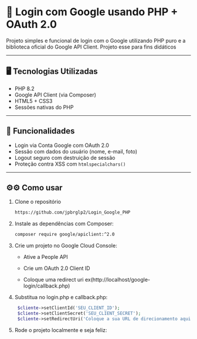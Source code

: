 # 🔐 Login com Google usando PHP + OAuth 2.0

Projeto simples e funcional de login com o Google utilizando PHP puro e a biblioteca oficial do Google API Client. Projeto esse para fins didáticos

---

## 🖥️ Tecnologias Utilizadas

- PHP 8.2
- Google API Client (via Composer)
- HTML5 + CSS3
- Sessões nativas do PHP

---

## 🚀 Funcionalidades

- Login via Conta Google com OAuth 2.0
- Sessão com dados do usuário (nome, e-mail, foto)
- Logout seguro com destruição de sessão
- Proteção contra XSS com `htmlspecialchars()`

---

## ⚙⚙ Como usar

1. Clone o repositório
    ```bash
    https://github.com/jpbrglp2/Login_Google_PHP

2. Instale as dependências com Composer:
    ```bash
    composer require google/apiclient:^2.0

3. Crie um projeto no Google Cloud Console:

    - Ative a People API

    - Crie um OAuth 2.0 Client ID

    - Coloque uma redirect uri ex(http://localhost/google-login/callback.php)

4. Substitua no login.php e callback.php:
   ```php
    $cliente->setClientId('SEU_CLIENT_ID'); 
    $cliente->setClientSecret('SEU_CLIENT_SECRET');
    $cliente->setRedirectUri('Coloque a sua URL de direcionamento aqui');

5. Rode o projeto localmente e seja feliz:
